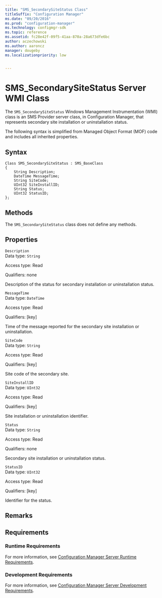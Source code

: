 ```yaml
---
title: "SMS_SecondarySiteStatus Class"
titleSuffix: "Configuration Manager"
ms.date: "09/20/2016"
ms.prod: "configuration-manager"
ms.technology: configmgr-sdk
ms.topic: reference
ms.assetid: fc28e42f-09f5-41aa-870a-28a673dfe6bc
author: aczechowski
ms.author: aaroncz
manager: dougebyms.localizationpriority: low


---
```

# SMS_SecondarySiteStatus Server WMI Class
The `SMS_SecondarySiteStatus` Windows Management Instrumentation (WMI) class is an SMS Provider server class, in Configuration Manager, that represents secondary site installation or uninstallation status.  

 The following syntax is simplified from Managed Object Format (MOF) code and includes all inherited properties.  

## Syntax  

```  
Class SMS_SecondarySiteStatus : SMS_BaseClass  
{  
    String Description;  
    DateTime MessageTime;  
    String SiteCode;  
    UInt32 SiteInstallID;  
    String Status;  
    UInt32 StatusID;  
};  
```  

## Methods  
 The `SMS_SecondarySiteStatus` class does not define any methods.  

## Properties  
 `Description`  
 Data type: `String`  

 Access type: Read  

 Qualifiers: none  

 Description of the status for secondary installation or uninstallation status.  

 `MessageTime`  
 Data type: `DateTime`  

 Access type: Read  

 Qualifiers: [key]  

 Time of the message reported for the secondary site installation or uninstallation.  

 `SiteCode`  
 Data type: `String`  

 Access type: Read  

 Qualifiers: [key]  

 Site code of the secondary site.  

 `SiteInstallID`  
 Data type: `UInt32`  

 Access type: Read  

 Qualifiers: [key]  

 Site installation or uninstallation identifier.  

 `Status`  
 Data type: `String`  

 Access type: Read  

 Qualifiers: none  

 Secondary site installation or uninstallation status.  

 `StatusID`  
 Data type: `UInt32`  

 Access type: Read  

 Qualifiers: [key]  

 Identifier for the status.  

## Remarks  

## Requirements  

### Runtime Requirements  
 For more information, see [Configuration Manager Server Runtime Requirements](../../../../../develop/core/reqs/server-runtime-requirements.md).  

### Development Requirements  
 For more information, see [Configuration Manager Server Development Requirements](../../../../../develop/core/reqs/server-development-requirements.md).  
